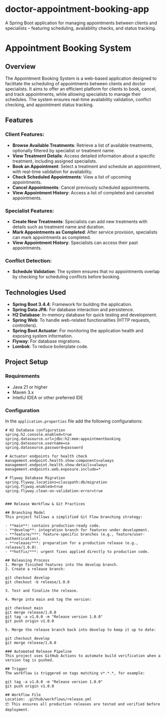 # doctor-appointment-booking-app
A Spring Boot application for managing appointments between clients and specialists – featuring scheduling, availability checks, and status tracking.

# Appointment Booking System

## Overview

The Appointment Booking System is a web-based application designed to facilitate the scheduling of appointments between clients and doctor specialists. It aims to offer an efficient platform for clients to book, cancel, and track appointments, while allowing specialists to manage their schedules. The system ensures real-time availability validation, conflict checking, and appointment status tracking.

## Features

### Client Features:
- **Browse Available Treatments**: Retrieve a list of available treatments, optionally filtered by specialist or treatment name.
- **View Treatment Details**: Access detailed information about a specific treatment, including assigned specialists.
- **Book an Appointment**: Select a treatment and schedule an appointment, with real-time validation for availability.
- **Check Scheduled Appointments**: View a list of upcoming appointments.
- **Cancel Appointments**: Cancel previously scheduled appointments.
- **View Appointment History**: Access a list of completed and canceled appointments.

### Specialist Features:
- **Create New Treatments**: Specialists can add new treatments with details such as treatment name and duration.
- **Mark Appointments as Completed**: After service provision, specialists can mark appointments as completed.
- **View Appointment History**: Specialists can access their past appointments.

### Conflict Detection:
- **Schedule Validation**: The system ensures that no appointments overlap by checking for scheduling conflicts before booking.

## Technologies Used

- **Spring Boot 3.4.4**: Framework for building the application.
- **Spring Data JPA**: For database interaction and persistence.
- **H2 Database**: In-memory database for quick testing and development.
- **Spring Web**: To handle web-related functionalities (HTTP requests, controllers).
- **Spring Boot Actuator**: For monitoring the application health and exposing system information.
- **Flyway**: For database migrations.
- **Lombok**: To reduce boilerplate code.

## Project Setup

### Requirements
- Java 21 or higher
- Maven 3.x
- IntelliJ IDEA or other preferred IDE

### Configuration

In the `application.properties` file add the following configurations:

```properties
# H2 Database configuration
spring.h2.console.enabled=true
spring.datasource.url=jdbc:h2:mem:appointmentbooking
spring.datasource.username=sa
spring.datasource.password=password

# Actuator endpoints for health check
management.endpoint.health.show-components=always
management.endpoint.health.show-details=always
management.endpoints.web.exposure.include=*

# Flyway Database Migration
spring.flyway.locations=classpath:db/migration
spring.flyway.enabled=true
spring.flyway.clean-on-validation-error=true


### Release Workflow & Git Practices

## Branching Model
This project follows a simplified Git Flow branching strategy:

- **main**: contains production-ready code.
- **develop**: integration branch for features under development.
- **feature/***: feature-specific branches (e.g., feature/user-authentication).
- **release/***: preparation for a production release (e.g., release/1.0.0).
- **hotfix/***: urgent fixes applied directly to production code.

## Releasing Process
1. Merge finished features into the develop branch.
2. Create a release branch:

git checkout develop
git checkout -b release/1.0.0

3. Test and finalize the release.

4. Merge into main and tag the version:

git checkout main
git merge release/1.0.0
git tag -a v1.0.0 -m "Release version 1.0.0"
git push origin v1.0.0

5. Merge the release branch back into develop to keep it up to date:

git checkout develop
git merge release/1.0.0

### Automated Release Pipeline
This project uses GitHub Actions to automate build verification when a version tag is pushed.

## Trigger
The workflow is triggered on tags matching v*.*.*, for example:

git tag -a v1.0.0 -m "Release version 1.0.0"
git push origin v1.0.0

## Workflow File
Location: .github/workflows/release.yml
📦 This ensures all production releases are tested and verified before deployment.

